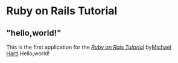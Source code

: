 # Ruby on Rails Tutorial

## "hello,world!"

This is the first application for the
[*Ruby on Rais Tutorial*](https://railstutorial.jp/)
by[Michael Hartl](https://www.michaelhartl.com/).Hello,world!

